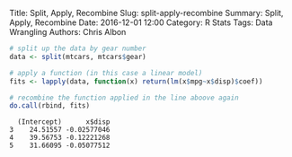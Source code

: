 Title: Split, Apply, Recombine
Slug: split-apply-recombine
Summary: Split, Apply, Recombine
Date: 2016-12-01 12:00
Category: R Stats
Tags: Data Wrangling
Authors: Chris Albon




```R
# split up the data by gear number
data <- split(mtcars, mtcars$gear)
```


```R
# apply a function (in this case a linear model)
fits <- lapply(data, function(x) return(lm(x$mpg~x$disp)$coef))
```


```R
# recombine the function applied in the line aboove again
do.call(rbind, fits)
```




      (Intercept)      x$disp
    3    24.51557 -0.02577046
    4    39.56753 -0.12221268
    5    31.66095 -0.05077512
